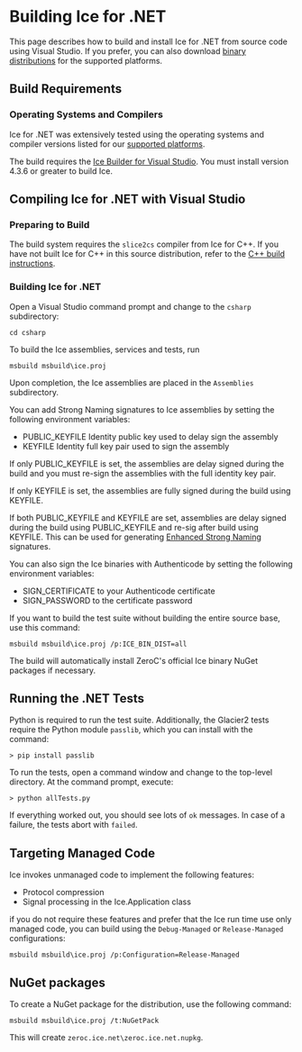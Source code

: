 # Building Ice for .NET

This page describes how to build and install Ice for .NET from source code using
Visual Studio. If you prefer, you can also download [binary distributions][1]
for the supported platforms.

## Build Requirements

### Operating Systems and Compilers

Ice for .NET was extensively tested using the operating systems and compiler
versions listed for our [supported platforms][2].

The build requires the [Ice Builder for Visual Studio][3]. You must install
version 4.3.6 or greater to build Ice.

## Compiling Ice for .NET with Visual Studio

### Preparing to Build

The build system requires the `slice2cs` compiler from Ice for C++. If you have
not built Ice for C++ in this source distribution, refer to the
[C++ build instructions](../cpp/BuildInstructionsWindows.md).

### Building Ice for .NET

Open a Visual Studio command prompt and change to the `csharp` subdirectory:

    cd csharp

To build the Ice assemblies, services and tests, run

    msbuild msbuild\ice.proj

Upon completion, the Ice assemblies are placed in the `Assemblies` subdirectory.

You can add Strong Naming signatures to Ice assemblies by setting the following
environment variables:

 - PUBLIC_KEYFILE Identity public key used to delay sign the assembly
 - KEYFILE Identity full key pair used to sign the assembly

If only PUBLIC_KEYFILE is set, the assemblies are delay signed during the build
and you must re-sign the assemblies with the full identity key pair.

If only KEYFILE is set, the assemblies are fully signed during the build using
KEYFILE.

If both PUBLIC_KEYFILE and KEYFILE are set, assemblies are delay signed during the
build using PUBLIC_KEYFILE and re-sig after build using KEYFILE. This can be used
for generating [Enhanced Strong Naming](3) signatures.

You can also sign the Ice binaries with Authenticode by setting the following
environment variables:

 - SIGN_CERTIFICATE to your Authenticode certificate
 - SIGN_PASSWORD to the certificate password

If you want to build the test suite without building the entire source base, use
this command:

    msbuild msbuild\ice.proj /p:ICE_BIN_DIST=all

The build will automatically install ZeroC's official Ice binary NuGet packages
if necessary.

## Running the .NET Tests

Python is required to run the test suite. Additionally, the Glacier2 tests
require the Python module `passlib`, which you can install with the command:

    > pip install passlib

To run the tests, open a command window and change to the top-level directory.
At the command prompt, execute:

    > python allTests.py

If everything worked out, you should see lots of `ok` messages. In case of a
failure, the tests abort with `failed`.

## Targeting Managed Code

Ice invokes unmanaged code to implement the following features:

- Protocol compression
- Signal processing in the Ice.Application class

if you do not require these features and prefer that the Ice run time use only
managed code, you can build using the `Debug-Managed` or `Release-Managed`
configurations:

    msbuild msbuild\ice.proj /p:Configuration=Release-Managed

## NuGet packages

To create a NuGet package for the distribution, use the following command:

    msbuild msbuild\ice.proj /t:NuGetPack

This will create `zeroc.ice.net\zeroc.ice.net.nupkg`.

[1]: https://zeroc.com/distributions/ice
[2]: https://doc.zeroc.com/display/Rel/Supported+Platforms+for+Ice+3.7.0
[3]: https://github.com/zeroc-ice/ice-builder-visualstudio
[4]: https://docs.microsoft.com/en-us/dotnet/framework/app-domains/enhanced-strong-naming
